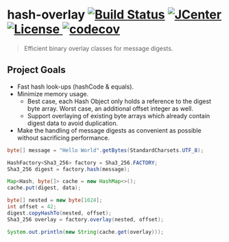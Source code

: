 # hash-overlay [![Build Status](https://travis-ci.org/comodal/hash-overlay.svg)](https://travis-ci.org/comodal/hash-overlay) [![JCenter](https://api.bintray.com/packages/comodal/libraries/hash-overlay/images/download.svg) ](https://bintray.com/comodal/libraries/hash-overlay/_latestVersion) [![License](http://img.shields.io/badge/license-Apache--2-blue.svg?style=flat) ](LICENSE) [![codecov](https://codecov.io/gh/comodal/hash-overlay/branch/master/graph/badge.svg)](https://codecov.io/gh/comodal/hash-overlay)

> Efficient binary overlay classes for message digests.

## Project Goals

* Fast hash look-ups (hashCode & equals).
* Minimize memory usage.
  * Best case, each Hash Object only holds a reference to the digest byte array.  Worst case, an additional offset integer as well.
  * Support overlaying of existing byte arrays which already contain digest data to avoid duplication.
* Make the handling of message digests as convenient as possible without sacrificing performance.

```java
byte[] message = "Hello World".getBytes(StandardCharsets.UTF_8);

HashFactory<Sha3_256> factory = Sha3_256.FACTORY;
Sha3_256 digest = factory.hash(message);

Map<Hash, byte[]> cache = new HashMap<>();
cache.put(digest, data);

byte[] nested = new byte[1024];
int offset = 42;
digest.copyHashTo(nested, offset);
Sha3_256 overlay = factory.overlay(nested, offset);

System.out.println(new String(cache.get(overlay)));
```
